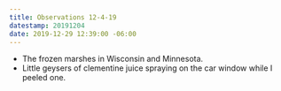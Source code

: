 ```yaml
---
title: Observations 12-4-19
datestamp: 20191204
date: 2019-12-29 12:39:00 -06:00
---
```


- The frozen marshes in Wisconsin and Minnesota.
- Little geysers of clementine juice spraying on the car window while I peeled one.
